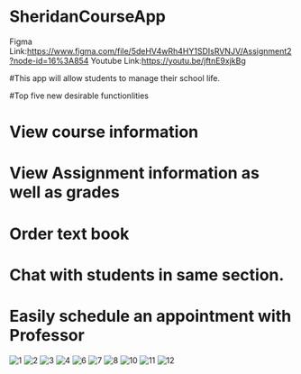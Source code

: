 # SheridanCourseApp

Figma Link:https://www.figma.com/file/5deHV4wRh4HY1SDIsRVNJV/Assignment2?node-id=16%3A854
Youtube Link:https://youtu.be/jftnE9xjkBg

#This app will allow students to manage their school life.


#Top five new desirable functionlities
#  View course information
#  View Assignment information as well as grades
#  Order text book
#  Chat with students in same section.
#  Easily schedule an appointment with Professor


![1](https://user-images.githubusercontent.com/39138182/155445953-cc433b18-6ed4-4807-9a78-f5f24a86d6e3.PNG)
![2](https://user-images.githubusercontent.com/39138182/155445955-06ca2bd8-d7ee-4bf0-96c3-91bad1b0942a.PNG)
![3](https://user-images.githubusercontent.com/39138182/155445956-95ff106d-2263-4cde-aa63-7ac40e2b35e0.PNG)
![4](https://user-images.githubusercontent.com/39138182/155445957-2b17d1de-61f9-42d0-b363-ecc1d99ce6bd.PNG)
![6](https://user-images.githubusercontent.com/39138182/155445958-518ec2cd-0fdc-4e64-a0c8-c6b75b859506.PNG)
![7](https://user-images.githubusercontent.com/39138182/155445959-b3a8f88d-b783-46de-a44a-0d70fab8d25b.PNG)
![8](https://user-images.githubusercontent.com/39138182/155445960-85c1b66b-6d5f-476f-abbf-3cfb8e250811.PNG)
![10](https://user-images.githubusercontent.com/39138182/155445962-384d798d-5be7-4ba0-9430-4185b4a74d7d.PNG)
![11](https://user-images.githubusercontent.com/39138182/155445964-49737019-0337-4dd5-a91b-95d114684f72.PNG)
![12](https://user-images.githubusercontent.com/39138182/155445965-ffd615d3-e536-4cfb-a0eb-8457dd367102.PNG)
